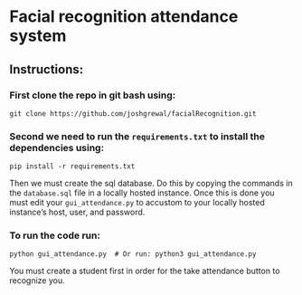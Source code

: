 # Facial recognition attendance system
## Instructions:

### First clone the repo in git bash using: 
```
git clone https://github.com/joshgrewal/facialRecognition.git
```
### Second we need to run the `requirements.txt` to install the dependencies using:
```
pip install -r requirements.txt
```
Then we must create the sql database. Do this by copying the commands in the `database.sql` file in a locally hosted instance. Once this is done you must edit your `gui_attendance.py` to accustom to your locally hosted instance’s host, user, and password.

### To run the code run: 
```
python gui_attendance.py  # Or run: python3 gui_attendance.py 
```
You must create a student first in order for the take attendance button to recognize you.



